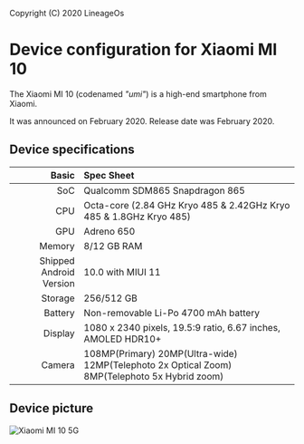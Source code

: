 Copyright (C) 2020 LineageOs

Device configuration for Xiaomi MI 10
=========================================

The Xiaomi MI 10 (codenamed _"umi"_) is a high-end smartphone from Xiaomi.

It was announced on February 2020. Release date was February 2020.

## Device specifications

Basic   | Spec Sheet
-------:|:-------------------------
SoC     | Qualcomm SDM865 Snapdragon 865
CPU     | Octa-core (2.84 GHz Kryo 485 & 2.42GHz Kryo 485 & 1.8GHz Kryo 485)
GPU     | Adreno 650
Memory  | 8/12 GB RAM
Shipped Android Version | 10.0 with MIUI 11
Storage | 256/512 GB
Battery | Non-removable Li-Po 4700 mAh battery
Display | 1080 x 2340 pixels, 19.5:9 ratio, 6.67 inches, AMOLED HDR10+
Camera  | 108MP(Primary) 20MP(Ultra-wide) 12MP(Telephoto 2x Optical Zoom) 8MP(Telephoto 5x Hybrid zoom)

## Device picture

![Xiaomi MI 10 5G ](https://fdn2.gsmarena.com/vv/pics/xiaomi/xiaomi-mi-10-pro-5g-1.jpg "Xiaomi MI 10 5G")
